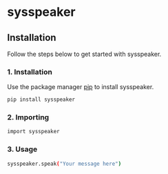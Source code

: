 # sysspeaker

## Installation

Follow the steps below to get started with sysspeaker.

### 1. Installation

Use the package manager [pip](https://pip.pypa.io/en/stable/) to install sysspeaker.

```bash
pip install sysspeaker
```

### 2. Importing

```bash
import sysspeaker
```

### 3. Usage

```bash
sysspeaker.speak("Your message here")
```
